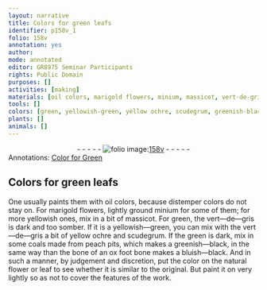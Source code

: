 ```yaml
---
layout: narrative
title: Colors for green leafs
identifier: p158v_1
folio: 158v
annotation: yes
author:
mode: annotated
editor: GR8975 Seminar Participants
rights: Public Domain
purposes: []
activities: [making]
materials: [oil colors, marigold flowers, minium, massicot, vert-de-gris, coals, bone of an ox foot, natural flower, leaf]
tools: []
colors: [green, yellowish-green, yellow ochre, scudegrum, greenish-black, bluish-black]
plants: []
animals: []
---
```


 <div class="folio" align="center">- - - - - <a href="http://gallica.bnf.fr/ark:/12148/btv1b10500001g/f322.image" target="_blank"><img src="https://cu-mkp.github.io/GR8975-edition/assets/photo-icon.png" alt="folio image: " style="display:inline-block; margin-bottom:-3px;"/>158v</a> - - - - - </div> 
<div class="annotation" align="left">Annotations:
<a href="https://drive.google.com/drive/folders/0BwJi-u8sfkVDSU1RN3ExeW5WclU" target="_blank">Color for Green</a>
 </div>
 <span class="activity"></span> 

## Colors for green leafs

 
 One usually paints them with <span class="material">oil colors</span>, because distemper colors do not stay on. For <span class="material">marigold flowers</span>, lightly ground <span class="material">minium</span> for some of them; for more yellowish ones, mix in a bit of <span class="material">massicot</span>. For <span class="color">green</span>, the <span class="material">vert—de—gris</span> is dark and too somber. If it is a <span class="color">yellowish—green</span>, you can mix with the <span class="material">vert—de—gris</span> a bit of <span class="color">yellow ochre</span> and <span class="color">scudegrum</span>. If the <span class="color">green</span> is dark, mix in some <span class="material">coals</span> made from peach pits, which makes a <span class="color">greenish—black</span>, in the same way than the <span class="material">bone of an ox foot</span> bone makes a <span class="color">bluish—black</span>. And in such a manner, by judgement and discretion, put the color on the <span class="material">natural flower</span> or <span class="material">leaf</span> to see whether it is similar to the original. But paint it on very lightly so as not to cover the features of the work. 
 